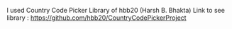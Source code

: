 I used Country Code Picker Library of hbb20 (Harsh B. Bhakta)
Link to see library : https://github.com/hbb20/CountryCodePickerProject
